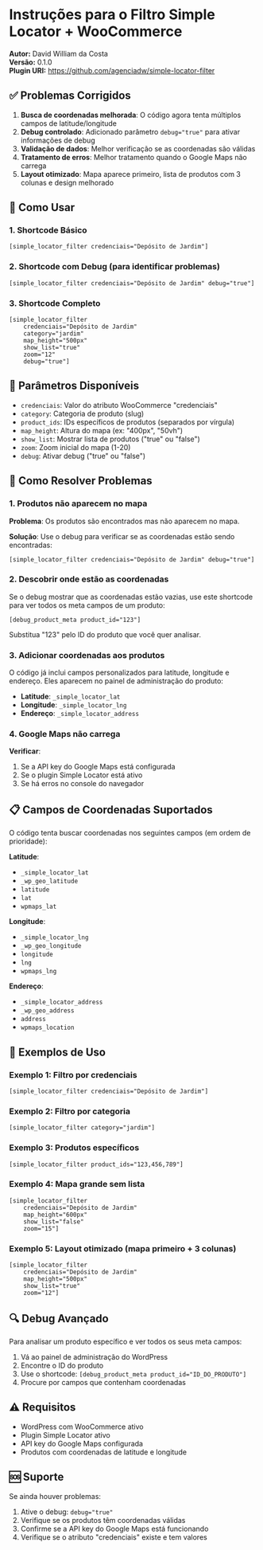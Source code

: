 # Instruções para o Filtro Simple Locator + WooCommerce

**Autor:** David William da Costa  
**Versão:** 0.1.0  
**Plugin URI:** https://github.com/agenciadw/simple-locator-filter

## ✅ Problemas Corrigidos

1. **Busca de coordenadas melhorada**: O código agora tenta múltiplos campos de latitude/longitude
2. **Debug controlado**: Adicionado parâmetro `debug="true"` para ativar informações de debug
3. **Validação de dados**: Melhor verificação se as coordenadas são válidas
4. **Tratamento de erros**: Melhor tratamento quando o Google Maps não carrega
5. **Layout otimizado**: Mapa aparece primeiro, lista de produtos com 3 colunas e design melhorado

## 🚀 Como Usar

### 1. Shortcode Básico

```
[simple_locator_filter credenciais="Depósito de Jardim"]
```

### 2. Shortcode com Debug (para identificar problemas)

```
[simple_locator_filter credenciais="Depósito de Jardim" debug="true"]
```

### 3. Shortcode Completo

```
[simple_locator_filter
    credenciais="Depósito de Jardim"
    category="jardim"
    map_height="500px"
    show_list="true"
    zoom="12"
    debug="true"]
```

## 🔧 Parâmetros Disponíveis

- `credenciais`: Valor do atributo WooCommerce "credenciais"
- `category`: Categoria de produto (slug)
- `product_ids`: IDs específicos de produtos (separados por vírgula)
- `map_height`: Altura do mapa (ex: "400px", "50vh")
- `show_list`: Mostrar lista de produtos ("true" ou "false")
- `zoom`: Zoom inicial do mapa (1-20)
- `debug`: Ativar debug ("true" ou "false")

## 🐛 Como Resolver Problemas

### 1. Produtos não aparecem no mapa

**Problema**: Os produtos são encontrados mas não aparecem no mapa.

**Solução**: Use o debug para verificar se as coordenadas estão sendo encontradas:

```
[simple_locator_filter credenciais="Depósito de Jardim" debug="true"]
```

### 2. Descobrir onde estão as coordenadas

Se o debug mostrar que as coordenadas estão vazias, use este shortcode para ver todos os meta campos de um produto:

```
[debug_product_meta product_id="123"]
```

Substitua "123" pelo ID do produto que você quer analisar.

### 3. Adicionar coordenadas aos produtos

O código já inclui campos personalizados para latitude, longitude e endereço. Eles aparecem no painel de administração do produto:

- **Latitude**: `_simple_locator_lat`
- **Longitude**: `_simple_locator_lng`
- **Endereço**: `_simple_locator_address`

### 4. Google Maps não carrega

**Verificar**:

1. Se a API key do Google Maps está configurada
2. Se o plugin Simple Locator está ativo
3. Se há erros no console do navegador

## 📋 Campos de Coordenadas Suportados

O código tenta buscar coordenadas nos seguintes campos (em ordem de prioridade):

**Latitude**:

- `_simple_locator_lat`
- `_wp_geo_latitude`
- `latitude`
- `lat`
- `wpmaps_lat`

**Longitude**:

- `_simple_locator_lng`
- `_wp_geo_longitude`
- `longitude`
- `lng`
- `wpmaps_lng`

**Endereço**:

- `_simple_locator_address`
- `_wp_geo_address`
- `address`
- `wpmaps_location`

## 🎯 Exemplos de Uso

### Exemplo 1: Filtro por credenciais

```
[simple_locator_filter credenciais="Depósito de Jardim"]
```

### Exemplo 2: Filtro por categoria

```
[simple_locator_filter category="jardim"]
```

### Exemplo 3: Produtos específicos

```
[simple_locator_filter product_ids="123,456,789"]
```

### Exemplo 4: Mapa grande sem lista

```
[simple_locator_filter
    credenciais="Depósito de Jardim"
    map_height="600px"
    show_list="false"
    zoom="15"]
```

### Exemplo 5: Layout otimizado (mapa primeiro + 3 colunas)

```
[simple_locator_filter
    credenciais="Depósito de Jardim"
    map_height="500px"
    show_list="true"
    zoom="12"]
```

## 🔍 Debug Avançado

Para analisar um produto específico e ver todos os seus meta campos:

1. Vá ao painel de administração do WordPress
2. Encontre o ID do produto
3. Use o shortcode: `[debug_product_meta product_id="ID_DO_PRODUTO"]`
4. Procure por campos que contenham coordenadas

## ⚠️ Requisitos

- WordPress com WooCommerce ativo
- Plugin Simple Locator ativo
- API key do Google Maps configurada
- Produtos com coordenadas de latitude e longitude

## 🆘 Suporte

Se ainda houver problemas:

1. Ative o debug: `debug="true"`
2. Verifique se os produtos têm coordenadas válidas
3. Confirme se a API key do Google Maps está funcionando
4. Verifique se o atributo "credenciais" existe e tem valores
